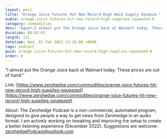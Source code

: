 ```yaml
---
layout: post
title: "Orange Juice Futures Hit New Record High Amid Supply Squeeze "
audio: orange-juice-futures-hit-new-record-high-supplies-squeezed-0
category: commodities
desc: "&quot;I almost put the Orange Juice back at Walmart today. These prices are out of hand.&quot; "
duration: 00:02:01
length: 121
datetime: Wed, 01 Feb 2023 23:25:00 +0000
tags: podcast
guid: orange-juice-futures-hit-new-record-high-supplies-squeezed-0
order: 0
---
```

&quot;I almost put the Orange Juice back at Walmart today. These prices are out of hand.&quot; 

Link: [https://www.zerohedge.com/commodities/orange-juice-futures-hit-new-record-high-supplies-squeezed](https://www.zerohedge.com/commodities/orange-juice-futures-hit-new-record-high-supplies-squeezed)

About: The Zerohedge Podcast is a non-commercial, automated program, designed to give people a way to get news from Zerohedge in an audio format.  I am actively working on tweaking and improving the setup to create a better listening experience (December 2022).  Suggestions are welcome: [zerohedgePodcast@outlook.com](mailto:zerohedgePodcast@outlook.com)